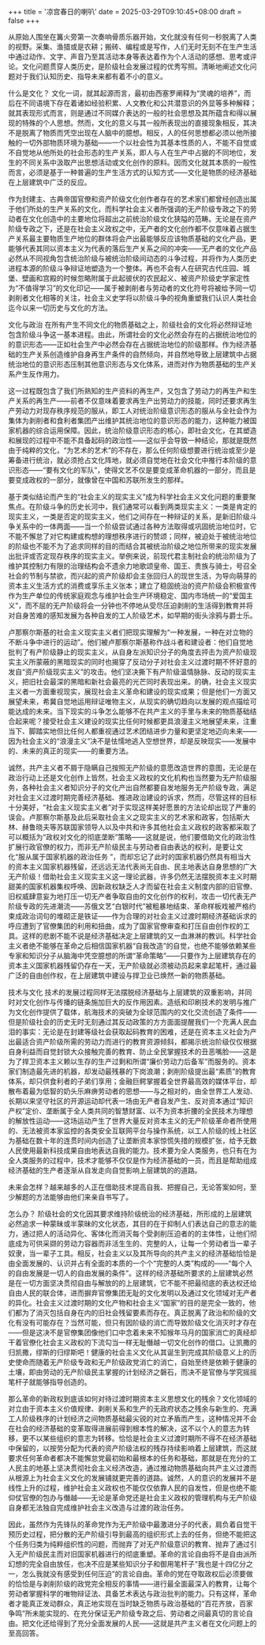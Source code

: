 +++ 
title = '凉宫春日的喇叭' 
date = 2025-03-29T09:10:45+08:00 
draft = false 
+++

从原始人围坐在篝火旁第一次奏响骨质乐器开始，文化就没有任何一秒脱离了人类的视野。采集、渔猎或是农耕；搬砖、编程或是写作，人们无时无刻不在生产生活中通过动作、文字、声音乃至其活动本身等表达着作为个人活动的感想、思考或评论。文化问题贯穿人类历史，是阶级社会发展过程的优秀写照。清晰地阐述文化问题对于我们认知历史、指导未来都有着不小的意义。

什么是文化？
文化一词，就其起源而言，最初由西塞罗阐释为“灵魂的培养”，而后在不同语境下存在着诸如经验积累、人文教化和公共潜意识的外显等多种解释；就其表现形式而言，则是通过不同媒介表达的一般的社会思想及其所蕴含和得以展现的特殊的个人思想。然而，文化的意义与其一般所表现出的直接现象相反，其决不是脱离了物质而凭空出现在人脑中的臆想。相反，人的任何思想都必须以他所接触的一切外部物质环境为基础——一个以社会性为其基本性质的人，不能不自觉或不自觉地从他所处的社会形态的生产关系，即人与人在生产中占据的不同地位，发生的不同关系中汲取产出思想活动或文化创作的原料。因而文化就其本质的一般性而言，必须是基于一种普遍的生产生活方式的认知方式——文化是物质的经济基础在上层建筑中广泛的反应。

作为封建主、古典帝国官僚和资产阶级文化创作者存在的艺术家们都曾经创造出属于他们所处的生产关系的文化，而科学社会主义者所强调的无产阶级专政之下的劳动者在文化创造中的主要地位将超出之前统治阶级文化狭隘的范畴。无论是在资产阶级专政之下，还是在社会主义政权之中，无产者的文化创作都不仅意味着占据生产关系最主要物质生产地位的群体将会产出最能够反应该物质基础的文化产品，更能够代表其同以资本主义为代表的落后生产关系之间的冲突——无产者的文化产品必然从不同视角包含统治阶级与被统治阶级间动态的斗争过程，并将作为人类历史进程本源的阶级斗争辩证地塑造为一个整体。再也不会有人在研究古代庄园、城堡、壁画和宫殿的时候忽略附属于此起彼伏的农民起义、被资产阶级史学家定性为“不值得学习”的文化印记——属于被剥削者与劳动者的文化符号将被给予同一切剥削者文化相等的关注，社会主义史学将以阶级斗争的视角重塑我们认识人类社会迄今以来一切历史与文化的方法。

文化与政治
在所有产生不同文化的物质基础之上，阶级社会的文化将必然辩证地包含阶级斗争这一基本进程。由此，所谓社会的文化必然会存在的占据统治地位的的意识形态——正如社会生产中必然会存在占据统治地位的阶级那样。作为经济基础的生产关系创造维护自身再生产条件的自然倾向，并自然地导致上层建筑中占据统治地位的意识形态压制其他意识形态与文化体系，进而对作为物质基础的生产关系产生反作用力。

这一过程既包含了我们所熟知的生产资料的再生产，又包含了劳动力的再生产和生产关系的再生产——前者不仅意味着要求再生产出劳动力的技能，同时还要求再生产劳动力对现存秩序规范的服从，即工人对统治阶级意识形态的服从与全社会作为集体为剥削者和食利者集团产出维护其统治地位的意识形态的能力，这种能力被国家机器的综合运用保障。因此，统治阶级意识形态的核心，即社会文化，在其塑造和展现的过程中不能不具备起码的政治性——这似乎会导致一种结论，那就是既然由于纯粹的文化，“为艺术的艺术”的不存在，那么任何阶级想要进行统治或至少是筹备进行统治，就必须抢占文化阵地，就必须自觉地在社会文化中推行本阶级的意识形态——“要有文化的军队”，使得文艺不仅是要变成革命机器的一部分，而且是要变成政权的一部分，就像曾在中国和苏联所发生的那样。

基于类似结论而产生的“社会主义的现实主义”成为科学社会主义文化问题的重要聚焦点。在阶级斗争的历史长河中，我们通常可以看到两类现实主义：一类是肯定的现实主义，一类是否定的现实主义，他们之间存在一种辩证的关系，是新旧阶级斗争关系中的一体两面——当一个阶级尝试通过各种方法取得或巩固统治地位时，它不能不懈怠了对它构建或构想的理想秩序进行的赞颂；同样，被迫处于被统治地位的阶级也不能不为了追求同样的目的而结合其被统治阶级之地位所带来的现实发展出批评或否定现存秩序的现实主义。举例来说，前现代君主制社会的统治阶级为了维护其控制力有限的治理结构会不遗余力地歌颂皇帝、国王、贵族与骑士，号召全社会的节制与禁欲，而兴起的资产阶级却会主张回归人的现世生活，为导向萌芽的资本主义生活方式的消费或享乐主义张本；建立了稳固统治的资产阶级会积极宣传作为生产单位的传统家庭观念与维护社会生产环境稳定、国内市场统一的“爱国主义”，而不屈的无产阶级将会一分钟也不停地从受尽压迫剥削的生活得到教育并将对自身苦难的感知发展为各种自发的工人阶级艺术，如早期的街头涂鸦与爵士乐。

卢那察尔斯基的社会主义现实主义者们把现实理解为“一种发展，一种在对立物的不断斗争中进行的运动”。他们被卢那察尔斯基称作战斗者和建设者：他们自觉地批判了有产阶级静止的现实主义，从自身左派知识分子的角度去抨击为资产阶级现实主义所蒙蔽的黑暗现实的同时也揭穿了反动分子对社会主义过渡时期不怀好意的发自“资产阶级现实主义”的攻击。他们坚决撕下有产阶级温情脉脉、反动的现实主义，把旧社会最深的黑暗和新社会最亮的光芒同时表现出来。的确，社会主义现实主义者一方面重视现实，展现社会主义革命和建设的现实成果；但是他们一方面又展望未来，希冀自觉地运用辩证唯物主义，从现实的确切趋向以发展的观点描绘可能达成的未来。当下现实的斗争怎么能够不在共产主义的手里与未来的物质基础结合起来呢？接受社会主义建设的现实比任何时候都更具浪漫主义地展望未来，注重当下、脚踏实地但比任何人都重视通过艺术团结进步力量和更坚定地迈向未来——因为社会主义的“浪漫主义”决不是怯懦地逃入空想世界，却是反映现实——发展中的、未来的真正的现实——的重要方法。

诚然，共产主义者不屑于隐瞒自己按照无产阶级的意愿改造世界的意图，无论是在政治行动上还是文化创作上皆然，社会主义政权的文化机构也当然要为无产阶级服务，各种社会主义者知识分子的文化产出自然都要自发地服务无产阶级专政，满足对社会主义过渡时期完善经济基础、推进政治建设的诉求，然而，尽管这样的目标十分美好，“社会主义现实主义者”对于实现这样美好愿景的方法论却出现了严重的误会。卢那察尔斯基及此后采取社会主义之现实主义的艺术家和政客，包括斯大林、赫鲁晓夫等苏联国家领导人以及中共和许多其他社会主义政权的政客都采取了可以概括为“政权对文化的彻底垄断”策略——这就是说，他们要借助文化的政治性扩展行政官僚的权力，而非无产阶级民主与劳动者自由表达的权利，是要让文化“服从属于国家机器的政治任务 ”，而却忘记了此时的国家机器仍然具有相当大的资本主义国家机器残留，还远远无法代表尚无自由、民主地表达自身思想的广大无产阶级！借助社会主义现实主义这一理论武器，许多仍然无法摆脱资本主义时期甜美的国家机器集权呼唤、因新政权缺乏人才而留在社会主义制度内部的旧官僚、旧权威肆意妄为地打压一切无产者争取自由的文化创作的权利，攻击一切代表无产阶级专政的先进潮流——苏俄文艺“白银时代”被粗暴地结束、革命样板戏被严格约束成政治词句的堆砌正是铁证——作为合理的对社会主义过渡时期经济基础诉求的呼应遭到了官僚集团的利用和扭曲，成为了国家官僚审查和打压自由创作权的工具。这样的悲剧不能不说是经济基础决定上层建筑的又一血淋淋的教训。科学社会主义者绝不能够在革命之后相信国家机器“自我改造”的自觉，也绝不能够依赖某些专家和知识分子从脑海中凭空臆想的所谓“革命策略”——只要作为上层建筑存在的资本主义国家机器残留仍存在一天，无产阶级就必须被动员起来拿起笔杆，通过最广泛的自由创作权，在上层建筑中建设与捍卫业已焕然一新的物质基础。

技术与文化
技术的发展过程同样无法摆脱经济基础与上层建筑的双重影响，并同时对文化创作与传播的链条施加巨大的反作用因素。造纸和印刷技术的发明与推广为文化创作提供了载体，航海技术的突破为全球范围内的文化交流创造了条件——但是阶级社会的历史无时无刻通过其反动政策的方方面面提醒我们一个充满人民血泪的事实：无论是在封建等级社会获取起码教育的困难，还是在资本主义社会为产出最适合资产阶级所需的劳动力而进行的教育资源倾斜，都揭示统治阶级仅仅根据自身利益而自觉封锁大众接触完善的教育、防止全民掌握技术的丑恶嘴脸——这是为了捍卫资本主义赖以生存的生产过剩和所谓“廉价劳动力后备军”而服务的。资本家们制造最先进的机器，却发动最残暴的下岗浪潮；剥削阶级提出最“素质”的教育体系，却只供食利者的子弟们享用；金融巨鳄掌握着全世界最高效的媒体平台，却散布着最为低智的奶头乐麻痹劳动者的思想——与之相对的，由全世界工人发动、长期以来坚守社区的开源运动却代表一场由无产者自发产生、反对资本通过“知识产权”定价、垄断属于全人类共同的智慧财富、以不为资本折腰的全民技术为理想的解放性运动——这场运动产生了世界大量反对资本主义的无产阶级革命者所使用的、无法被资本家监控的各类安全互联网平台与操作系统，以工人阶级的线上社区为基础在数十年的连贯时间内创造了让垄断资本家惊慌失措的规模扩张，给予无数人民使用最新科技成果自由地表达自我的能力。技术要为全人类服务，也只有在为全人类服务的过程中，技术才能够不仅仅是作为经济基础的一员，而且是帮助组成经济基础的生产者逐渐从自发走向自觉影响上层建筑的的道路。

未来会怎样？越来越多的人正在借助技术提高自我、把握自己，无论答案如何，至少解题的方法能够由他们来亲自书写了。


怎么办？
阶级社会的文化因其要求维持阶级统治的经济基础，所形成的上层建筑必然追求一种蒙昧或半蒙昧的文化状态，其目的在于抑制人们表达自己的意志的能力，通过把人的活动异化、客体化而消灭每个受剥削压迫者的的主体性，让他们彻底成为可供采撷的劳动力容器而非活生生的、完整的人，让每一个劳动者当一辈子奴隶，当一辈子工具。相反，社会主义以及其所导向的共产主义的经济基础恰恰是由全面发展的、认识并占有全面的本质的一个个“完整的人类”构成的——“每个人的自由发展是一切人的自由发展的条件”。这样的经济基础所要求的上层建筑必然是在一切方面坚决贯彻自由与解放的的上层建筑，它不能不把最彻底的表达权还给自由人民的联合体，进而摒弃官僚集团无耻的文化发明以及通过文化领域对无产者的异化。社会主义过渡时期的文化产物和社会主义“国家”的目的是完全一致的，他们都为了消灭包括自身在内的旧社会残留要素而存在。真正脱离了政治和阶级的文化有没有可能存在？当然可能，但只有因阶级的消亡而导致阶级文化消灭时才存在——但是这决不是官僚集团像他们口中念着未来不知猴年马月的国家消亡的真经却干着官僚化社会主义政权的下流勾当一样无耻僭越一切文化创作的借口。让凯撒的归凯撒，缪斯的归缪斯吧！健康的社会主义文化从其诞生到完成其阶级意义上的历史使命而随着无产阶级专政和无产阶级政党消亡的消亡，自始至终是依赖于健康的土壤，即由劳动的无产阶级民主掌握的计划经济之磐石，而决不是官僚与学究摇摇笔杆子就能够指导创造的。


那么革命的新政权到底该如何对待过渡时期资本主义思想文化的残余？文化领域的对立由于资本主义价值规律、剥削关系和生产的无政府状态之残余与新生的、充满工人阶级秩序的计划经济之间物质基础最尖锐的对立矛盾而产生，这种情况并不会在社会的经济基础的变革取得进展前得到根本性的解决，这不以个人的意志为转移，更不以某些组织的意志为转移。恰恰是社会主义过渡时期所不得不在经济基础中保留的，以按劳分配为代表的资产阶级法权的残存持续影响着上层建筑，而这就要求任何革命者都决不能懈怠党最初始和最根本的任务和基础，那就是在充分的工人民主的地基上坚决贯彻社会主义经济改造，通过推动物质基础向共产主义过渡而从根源上为社会主义文化的发展铺就更完善的道路。诚然，人的意识的发展并不是线性上升的过程，维护社会主义政权也不能仅仅依靠人民的自发性，但是也绝不能仰仗官僚的包办与僭越——无论是革命党还是社会主义政权的管理机构与无产阶级自身都无法独自完成维护社会主义改造与过渡的政治任务。

因此，虽然作为先锋队的革命党作为无产阶级中最激进分子的代表，肩负着自觉干预历史过程，把分散的无产阶级引导到最高的组织形式上去的任务，但绝不能把这个任务归类为纯粹组织性的问题，而抛弃了对无产阶级意识的教育、抛弃了通过引入无产阶级民主而对旧国家机器进行的彻底重塑。革命的言论自由将不是自由派所幻想的完全自由放任，也决不应是某些知识分子和御用笔杆子“我也是十四亿分之一，怎么我就没有感受到任何压迫”的言论自由。革命的党在夺取政权后必须要做的恰恰是与剥削阶级的政党完全相反的事情——进行最全面最深入的教育，让每个劳动者掌握科学的唯物辩证法、具备艺术表达与政治批判的能力。只有这样，革命者才能真正发动群众，真正地实现在当时缺乏物质与政治基础的“百花齐放，百家争鸣”所未能实现的、在充分保证无产阶级专政之后、劳动者之间最真切的言论自由。把文化还给得到了充分全面发展的人民——这就是共产主义者在文化问题上的至高回答。

